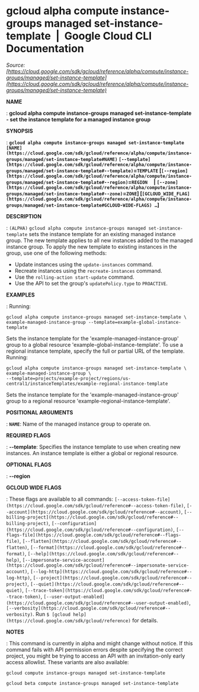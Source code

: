 # gcloud alpha compute instance-groups managed set-instance-template  |  Google Cloud CLI Documentation

*Source: [https://cloud.google.com/sdk/gcloud/reference/alpha/compute/instance-groups/managed/set-instance-template](https://cloud.google.com/sdk/gcloud/reference/alpha/compute/instance-groups/managed/set-instance-template)*

**NAME**

: **gcloud alpha compute instance-groups managed set-instance-template - set the instance template for a managed instance group**

**SYNOPSIS**

: **`gcloud alpha compute instance-groups managed set-instance-template` `[NAME](https://cloud.google.com/sdk/gcloud/reference/alpha/compute/instance-groups/managed/set-instance-template#NAME)` `[--template](https://cloud.google.com/sdk/gcloud/reference/alpha/compute/instance-groups/managed/set-instance-template#--template)`=`TEMPLATE` [`[--region](https://cloud.google.com/sdk/gcloud/reference/alpha/compute/instance-groups/managed/set-instance-template#--region)`=`REGION`     | `[--zone](https://cloud.google.com/sdk/gcloud/reference/alpha/compute/instance-groups/managed/set-instance-template#--zone)`=`ZONE`] [`[GCLOUD_WIDE_FLAG](https://cloud.google.com/sdk/gcloud/reference/alpha/compute/instance-groups/managed/set-instance-template#GCLOUD-WIDE-FLAGS) …`]**

**DESCRIPTION**

: `(ALPHA)` `gcloud alpha compute instance-groups managed
set-instance-template` sets the instance template for an existing managed
instance group.
The new template applies to all new instances added to the managed instance
group.
To apply the new template to existing instances in the group, use one of the
following methods:

- Update instances using the `update-instances` command.
- Recreate instances using the `recreate-instances` command.
- Use the `rolling-action start-update` command.
- Use the API to set the group's `updatePolicy.type` to
`PROACTIVE`.

**EXAMPLES**

: Running:

```
gcloud alpha compute instance-groups managed set-instance-template \
example-managed-instance-group --template=example-global-instance-template
```

Sets the instance template for the 'example-managed-instance-group' group to a
global resource 'example-global-instance-template'.
To use a regional instance template, specify the full or partial URL of the
template.
Running:

```
gcloud alpha compute instance-groups managed set-instance-template \
example-managed-instance-group \
--template=projects/example-project/regions/us-central1/instanceTemplates/example-regional-instance-template
```

Sets the instance template for the 'example-managed-instance-group' group to a
regional resource 'example-regional-instance-template'.

**POSITIONAL ARGUMENTS**

: **`NAME`**:
Name of the managed instance group to operate on.

**REQUIRED FLAGS**

: **--template**:
Specifies the instance template to use when creating new instances. An instance
template is either a global or regional resource.

**OPTIONAL FLAGS**

: **--region**

**GCLOUD WIDE FLAGS**

: These flags are available to all commands: `[--access-token-file](https://cloud.google.com/sdk/gcloud/reference#--access-token-file)`,
`[--account](https://cloud.google.com/sdk/gcloud/reference#--account)`, `[--billing-project](https://cloud.google.com/sdk/gcloud/reference#--billing-project)`,
`[--configuration](https://cloud.google.com/sdk/gcloud/reference#--configuration)`,
`[--flags-file](https://cloud.google.com/sdk/gcloud/reference#--flags-file)`,
`[--flatten](https://cloud.google.com/sdk/gcloud/reference#--flatten)`, `[--format](https://cloud.google.com/sdk/gcloud/reference#--format)`, `[--help](https://cloud.google.com/sdk/gcloud/reference#--help)`, `[--impersonate-service-account](https://cloud.google.com/sdk/gcloud/reference#--impersonate-service-account)`,
`[--log-http](https://cloud.google.com/sdk/gcloud/reference#--log-http)`,
`[--project](https://cloud.google.com/sdk/gcloud/reference#--project)`, `[--quiet](https://cloud.google.com/sdk/gcloud/reference#--quiet)`, `[--trace-token](https://cloud.google.com/sdk/gcloud/reference#--trace-token)`, `[--user-output-enabled](https://cloud.google.com/sdk/gcloud/reference#--user-output-enabled)`,
`[--verbosity](https://cloud.google.com/sdk/gcloud/reference#--verbosity)`.
Run `$ [gcloud help](https://cloud.google.com/sdk/gcloud/reference)` for details.

**NOTES**

: This command is currently in alpha and might change without notice. If this
command fails with API permission errors despite specifying the correct project,
you might be trying to access an API with an invitation-only early access
allowlist. These variants are also available:

```
gcloud compute instance-groups managed set-instance-template
```

```
gcloud beta compute instance-groups managed set-instance-template
```